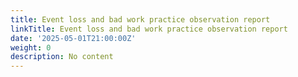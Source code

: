 ```yaml
---
title: Event loss and bad work practice observation report
linkTitle: Event loss and bad work practice observation report
date: '2025-05-01T21:00:00Z'
weight: 0
description: No content
---
```



